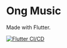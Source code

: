 # Ong Music

Made with Flutter.

[![Flutter CI/CD](https://github.com/nbros/ong_music/actions/workflows/flutter_ci.yml/badge.svg)](https://github.com/nbros/ong_music/actions/workflows/flutter_ci.yml)
